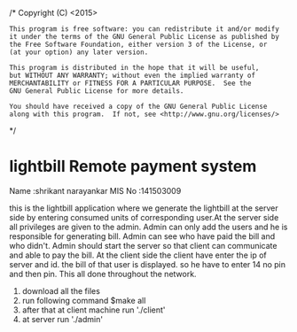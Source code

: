 /* <Remote Lightbill payment system>
    Copyright (C) <2015>  <Shrikant narayankar>

    This program is free software: you can redistribute it and/or modify
    it under the terms of the GNU General Public License as published by
    the Free Software Foundation, either version 3 of the License, or
    (at your option) any later version.

    This program is distributed in the hope that it will be useful,
    but WITHOUT ANY WARRANTY; without even the implied warranty of
    MERCHANTABILITY or FITNESS FOR A PARTICULAR PURPOSE.  See the
    GNU General Public License for more details.

    You should have received a copy of the GNU General Public License
    along with this program.  If not, see <http://www.gnu.org/licenses/>
*/

# lightbill Remote payment system
Name	:shrikant narayankar
MIS No	:141503009

this is the lightbill application where we generate the lightbill at the server side by entering consumed units of corresponding user.At the server side all privileges are given to the admin. Admin can only add the users and he is responsible for generating bill. Admin can see who have paid the bill and who didn't. Admin should start the server so that client can communicate and able to pay the bill. At the client side the client have enter the ip of server and id. the bill of that user is displayed. so he have to enter 14 no pin and then pin. This all done throughout the network.  
1. download all the files
2. run following command 
	$make all
3. after that at client machine run './client'
4. at server run './admin'
